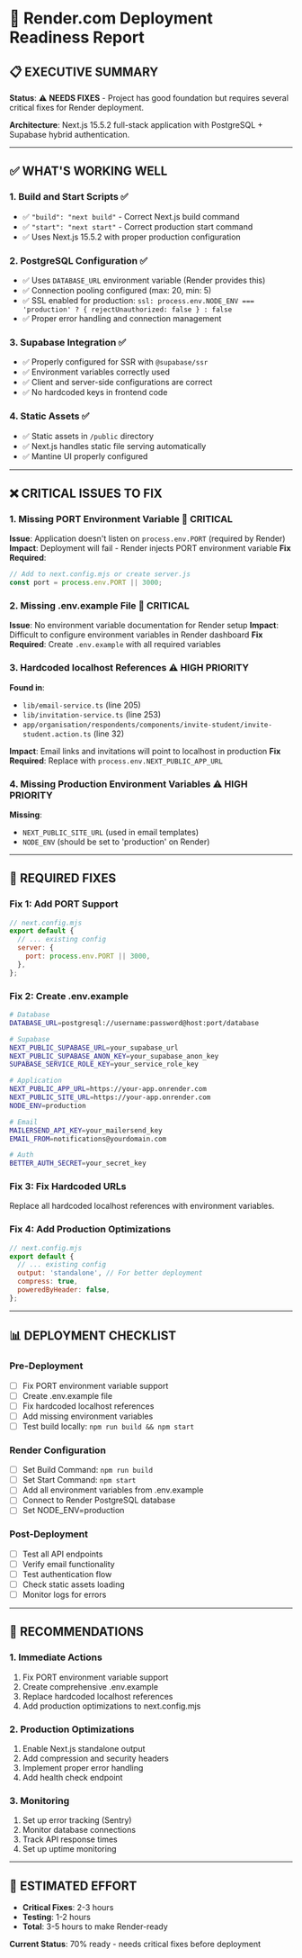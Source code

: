 # 🚀 Render.com Deployment Readiness Report

## 📋 **EXECUTIVE SUMMARY**

**Status**: ⚠️ **NEEDS FIXES** - Project has good foundation but requires several critical fixes for Render deployment.

**Architecture**: Next.js 15.5.2 full-stack application with PostgreSQL + Supabase hybrid authentication.

---

## ✅ **WHAT'S WORKING WELL**

### 1. **Build and Start Scripts** ✅
- ✅ `"build": "next build"` - Correct Next.js build command
- ✅ `"start": "next start"` - Correct production start command
- ✅ Uses Next.js 15.5.2 with proper production configuration

### 2. **PostgreSQL Configuration** ✅
- ✅ Uses `DATABASE_URL` environment variable (Render provides this)
- ✅ Connection pooling configured (max: 20, min: 5)
- ✅ SSL enabled for production: `ssl: process.env.NODE_ENV === 'production' ? { rejectUnauthorized: false } : false`
- ✅ Proper error handling and connection management

### 3. **Supabase Integration** ✅
- ✅ Properly configured for SSR with `@supabase/ssr`
- ✅ Environment variables correctly used
- ✅ Client and server-side configurations are correct
- ✅ No hardcoded keys in frontend code

### 4. **Static Assets** ✅
- ✅ Static assets in `/public` directory
- ✅ Next.js handles static file serving automatically
- ✅ Mantine UI properly configured

---

## ❌ **CRITICAL ISSUES TO FIX**

### 1. **Missing PORT Environment Variable** 🚨 **CRITICAL**
**Issue**: Application doesn't listen on `process.env.PORT` (required by Render)
**Impact**: Deployment will fail - Render injects PORT environment variable
**Fix Required**: 
```javascript
// Add to next.config.mjs or create server.js
const port = process.env.PORT || 3000;
```

### 2. **Missing .env.example File** 🚨 **CRITICAL**
**Issue**: No environment variable documentation for Render setup
**Impact**: Difficult to configure environment variables in Render dashboard
**Fix Required**: Create `.env.example` with all required variables

### 3. **Hardcoded localhost References** ⚠️ **HIGH PRIORITY**
**Found in**:
- `lib/email-service.ts` (line 205)
- `lib/invitation-service.ts` (line 253)
- `app/organisation/respondents/components/invite-student/invite-student.action.ts` (line 32)

**Impact**: Email links and invitations will point to localhost in production
**Fix Required**: Replace with `process.env.NEXT_PUBLIC_APP_URL`

### 4. **Missing Production Environment Variables** ⚠️ **HIGH PRIORITY**
**Missing**:
- `NEXT_PUBLIC_SITE_URL` (used in email templates)
- `NODE_ENV` (should be set to 'production' on Render)

---

## 🔧 **REQUIRED FIXES**

### Fix 1: Add PORT Support
```javascript
// next.config.mjs
export default {
  // ... existing config
  server: {
    port: process.env.PORT || 3000,
  },
};
```

### Fix 2: Create .env.example
```bash
# Database
DATABASE_URL=postgresql://username:password@host:port/database

# Supabase
NEXT_PUBLIC_SUPABASE_URL=your_supabase_url
NEXT_PUBLIC_SUPABASE_ANON_KEY=your_supabase_anon_key
SUPABASE_SERVICE_ROLE_KEY=your_service_role_key

# Application
NEXT_PUBLIC_APP_URL=https://your-app.onrender.com
NEXT_PUBLIC_SITE_URL=https://your-app.onrender.com
NODE_ENV=production

# Email
MAILERSEND_API_KEY=your_mailersend_key
EMAIL_FROM=notifications@yourdomain.com

# Auth
BETTER_AUTH_SECRET=your_secret_key
```

### Fix 3: Fix Hardcoded URLs
Replace all hardcoded localhost references with environment variables.

### Fix 4: Add Production Optimizations
```javascript
// next.config.mjs
export default {
  // ... existing config
  output: 'standalone', // For better deployment
  compress: true,
  poweredByHeader: false,
};
```

---

## 📊 **DEPLOYMENT CHECKLIST**

### Pre-Deployment
- [ ] Fix PORT environment variable support
- [ ] Create .env.example file
- [ ] Fix hardcoded localhost references
- [ ] Add missing environment variables
- [ ] Test build locally: `npm run build && npm start`

### Render Configuration
- [ ] Set Build Command: `npm run build`
- [ ] Set Start Command: `npm start`
- [ ] Add all environment variables from .env.example
- [ ] Connect to Render PostgreSQL database
- [ ] Set NODE_ENV=production

### Post-Deployment
- [ ] Test all API endpoints
- [ ] Verify email functionality
- [ ] Test authentication flow
- [ ] Check static assets loading
- [ ] Monitor logs for errors

---

## 🎯 **RECOMMENDATIONS**

### 1. **Immediate Actions**
1. Fix PORT environment variable support
2. Create comprehensive .env.example
3. Replace hardcoded localhost references
4. Add production optimizations to next.config.mjs

### 2. **Production Optimizations**
1. Enable Next.js standalone output
2. Add compression and security headers
3. Implement proper error handling
4. Add health check endpoint

### 3. **Monitoring**
1. Set up error tracking (Sentry)
2. Monitor database connections
3. Track API response times
4. Set up uptime monitoring

---

## 🚀 **ESTIMATED EFFORT**

- **Critical Fixes**: 2-3 hours
- **Testing**: 1-2 hours
- **Total**: 3-5 hours to make Render-ready

**Current Status**: 70% ready - needs critical fixes before deployment
